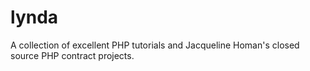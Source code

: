 lynda
=====

A collection of excellent PHP tutorials and Jacqueline Homan's closed source PHP contract projects.
